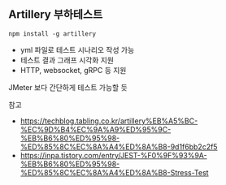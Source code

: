 ## Artillery 부하테스트

```
npm install -g artillery
```

- yml 파일로 테스트 시나리오 작성 가능
- 테스트 결과 그래프 시각화 지원
- HTTP, websocket, gRPC 등 지원

JMeter 보다 간단하게 테스트 가능할 듯 

참고
- https://techblog.tabling.co.kr/artillery%EB%A5%BC-%EC%9D%B4%EC%9A%A9%ED%95%9C-%EB%B6%80%ED%95%98-%ED%85%8C%EC%8A%A4%ED%8A%B8-9d1f6bb2c2f5
- https://inpa.tistory.com/entry/JEST-%F0%9F%93%9A-%EB%B6%80%ED%95%98-%ED%85%8C%EC%8A%A4%ED%8A%B8-Stress-Test